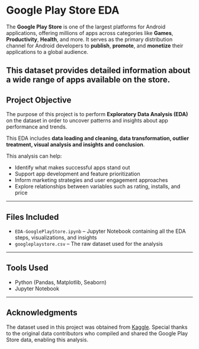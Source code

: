 # Google Play Store EDA

The **Google Play Store** is one of the largest platforms for Android applications, offering millions of apps across categories like **Games**, **Productivity**, **Health**, and more. It serves as the primary distribution channel for Android developers to **publish**, **promote**, and **monetize** their applications to a global audience.

This dataset provides detailed information about a wide range of apps available on the store.
---

## Project Objective

The purpose of this project is to perform **Exploratory Data Analysis (EDA)** on the dataset in order to uncover patterns and insights about app performance and trends.

This EDA includes **data loading and cleaning, data transformation, outlier treatment, visual analysis and insights and conclusion**.

This analysis can help:

- Identify what makes successful apps stand out  
- Support app development and feature prioritization  
- Inform marketing strategies and user engagement approaches  
- Explore relationships between variables such as rating, installs, and price

---

## Files Included

- `EDA-GooglePlayStore.ipynb` – Jupyter Notebook containing all the EDA steps, visualizations, and insights  
- `googleplaystore.csv` – The raw dataset used for the analysis

---

## Tools Used

- Python (Pandas, Matplotlib, Seaborn)
- Jupyter Notebook

---

## Acknowledgments

The dataset used in this project was obtained from [Kaggle](https://www.kaggle.com/datasets/lava18/google-play-store-apps).
Special thanks to the original data contributors who compiled and shared the Google Play Store data, enabling this analysis.
